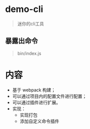 # demo-cli

> 迷你的cli工具

## 暴露出命令

> bin/index.js

# 内容
- 基于 webpack 构建；
- 可以通过项目内的配置文件进行配置；
- 可以通过插件进行扩展。
- 实现：
    - 实现打包
    - 添加自定义命令插件